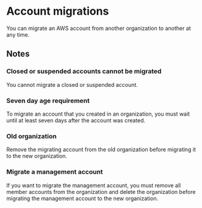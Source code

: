 # Account migrations

You can migrate an AWS account from another organization to another at any time.

## Notes

### Closed or suspended accounts cannot be migrated

You cannot migrate a closed or suspended account.

### Seven day age requirement

To migrate an account that you created in an organization, you must wait until at least seven days after the account was created.

### Old organization

Remove the migrating account from the old organization before migrating it to the new organization.

### Migrate a management account

If you want to migrate the management account, you must remove all member accounts from the organization and delete the organization before migrating the management account to the new organization. 
